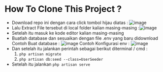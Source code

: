 <h1>How To Clone This Project ?</h1>

- Download repo ini dengan cara click tombol hijau diatas : 
  ![image](https://user-images.githubusercontent.com/80162410/148528984-b0d00847-1dd3-40e2-ad6e-ad168e834cc1.png)
- Lalu Extract File tersebut di local folder kalian masing-masing :![image](https://user-images.githubusercontent.com/80162410/148527430-4c28ce72-ac83-4faf-ba0f-d053163f782f.png)
- Setelah itu masuk ke kode editor kalian masing-masing 
- Buatlah database dan sesuaikan dengan file .env yang baru didownload 
  Contoh Buat database : ![image](https://user-images.githubusercontent.com/80162410/148527650-808285ab-76ca-4956-9893-231042447c7c.png)
  Contoh Konfigurasi env : ![image](https://user-images.githubusercontent.com/80162410/148527858-898a63fc-87b7-4d3e-a033-d37a724433b4.png)
- Dan setelah itu jalankan perintah sebagai berikut diterminal / cmd : 
  1. `php artisan migrate`
  2. `php artisan db:seed --class=UserSeeder`
- Setelah itu jalankan `php artisan serve` 
